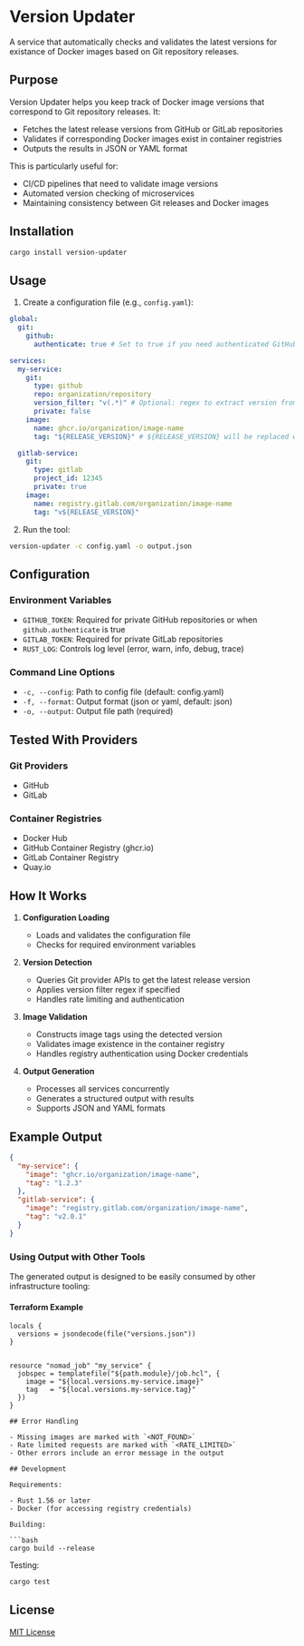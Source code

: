 # Version Updater

A service that automatically checks and validates the latest versions for existance of Docker images based on Git repository releases.

## Purpose

Version Updater helps you keep track of Docker image versions that correspond to Git repository releases. It:

- Fetches the latest release versions from GitHub or GitLab repositories
- Validates if corresponding Docker images exist in container registries
- Outputs the results in JSON or YAML format

This is particularly useful for:

- CI/CD pipelines that need to validate image versions
- Automated version checking of microservices
- Maintaining consistency between Git releases and Docker images

## Installation

```bash
cargo install version-updater
```

## Usage

1. Create a configuration file (e.g., `config.yaml`):

```yaml
global:
  git:
    github:
      authenticate: true # Set to true if you need authenticated GitHub API access

services:
  my-service:
    git:
      type: github
      repo: organization/repository
      version_filter: "v(.*)" # Optional: regex to extract version from tag
      private: false
    image:
      name: ghcr.io/organization/image-name
      tag: "${RELEASE_VERSION}" # ${RELEASE_VERSION} will be replaced with the extracted version

  gitlab-service:
    git:
      type: gitlab
      project_id: 12345
      private: true
    image:
      name: registry.gitlab.com/organization/image-name
      tag: "v${RELEASE_VERSION}"
```

2. Run the tool:

```bash
version-updater -c config.yaml -o output.json
```

## Configuration

### Environment Variables

- `GITHUB_TOKEN`: Required for private GitHub repositories or when `github.authenticate` is true
- `GITLAB_TOKEN`: Required for private GitLab repositories
- `RUST_LOG`: Controls log level (error, warn, info, debug, trace)

### Command Line Options

- `-c, --config`: Path to config file (default: config.yaml)
- `-f, --format`: Output format (json or yaml, default: json)
- `-o, --output`: Output file path (required)

## Tested With Providers

### Git Providers

- GitHub
- GitLab

### Container Registries

- Docker Hub
- GitHub Container Registry (ghcr.io)
- GitLab Container Registry
- Quay.io

## How It Works

1. **Configuration Loading**

   - Loads and validates the configuration file
   - Checks for required environment variables

2. **Version Detection**

   - Queries Git provider APIs to get the latest release version
   - Applies version filter regex if specified
   - Handles rate limiting and authentication

3. **Image Validation**

   - Constructs image tags using the detected version
   - Validates image existence in the container registry
   - Handles registry authentication using Docker credentials

4. **Output Generation**
   - Processes all services concurrently
   - Generates a structured output with results
   - Supports JSON and YAML formats

## Example Output

```json
{
  "my-service": {
    "image": "ghcr.io/organization/image-name",
    "tag": "1.2.3"
  },
  "gitlab-service": {
    "image": "registry.gitlab.com/organization/image-name",
    "tag": "v2.0.1"
  }
}
```

### Using Output with Other Tools

The generated output is designed to be easily consumed by other infrastructure tooling:

#### Terraform Example

````hcl
locals {
  versions = jsondecode(file("versions.json"))
}


resource "nomad_job" "my_service" {
  jobspec = templatefile("${path.module}/job.hcl", {
    image = "${local.versions.my-service.image}"
    tag   = "${local.versions.my-service.tag}"
  })
}

## Error Handling

- Missing images are marked with `<NOT_FOUND>`
- Rate limited requests are marked with `<RATE_LIMITED>`
- Other errors include an error message in the output

## Development

Requirements:

- Rust 1.56 or later
- Docker (for accessing registry credentials)

Building:

```bash
cargo build --release
````

Testing:

```bash
cargo test
```

## License

[MIT License](LICENSE)
